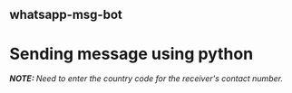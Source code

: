 ## whatsapp-msg-bot

# Sending message using python

<i><b>NOTE: </b>Need to enter the country code for the receiver's contact number.</i>
